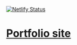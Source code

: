 [![Netlify Status](https://api.netlify.com/api/v1/badges/a009881c-c99b-4bda-a9a5-77da9fb55b10/deploy-status)](https://app.netlify.com/sites/stoic-hawking-ff915e/deploys)

# [Portfolio site](https://prasanth.cc)
